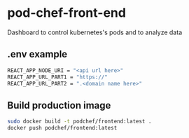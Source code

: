 # pod-chef-front-end

Dashboard to control kubernetes's pods and to analyze data

## .env example

```bash
REACT_APP_NODE_URI = "<api url here>"
REACT_APP_URL_PART1 = "https://"
REACT_APP_URL_PART2 = ".<domain name here>"
```

## Build production image

```bash
sudo docker build -t podchef/frontend:latest .
docker push podchef/frontend:latest
```
